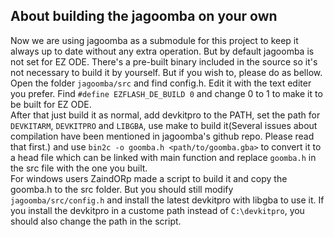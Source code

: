 ## About building the jagoomba on your own
Now we are using jagoomba as a submodule for this project to keep it always up to date without any extra operation. But by default jagoomba is not set for EZ ODE. There's a pre-built binary included in the source so it's not necessary to build it by yourself. But if you wish to, please do as bellow.<br>
Open the folder ``jagoomba/src`` and find config.h. Edit it with the text editer you prefer. Find ``#define EZFLASH_DE_BUILD 0`` and change 0 to 1 to make it to be built for EZ ODE.<br>
After that just build it as normal, add devkitpro to the PATH, set the path for ``DEVKITARM``, ``DEVKITPRO`` and ``LIBGBA``, use make to build it(Several issues about compilation have been mentioned in jagoomba's github repo. Please read that first.) and use ``bin2c -o goomba.h <path/to/goomba.gba>`` to convert it to a head file which can be linked with main function and replace ``goomba.h`` in the src file with the one you built.<br>
For windows users ZaindORp made a script to build it and copy the goomba.h to the src folder. But you should still modify ``jagoomba/src/config.h`` and install the latest devkitpro with libgba to use it. If you install the devkitpro in a custome path instead of ``C:\devkitpro``, you should also change the path in the script.